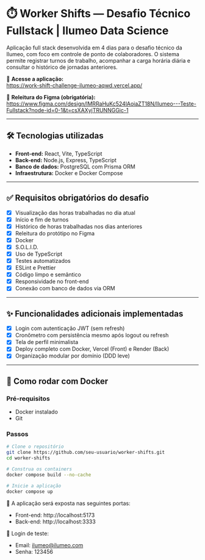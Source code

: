 # ⏱️ Worker Shifts — Desafio Técnico Fullstack | Ilumeo Data Science

Aplicação full stack desenvolvida em 4 dias para o desafio técnico da Ilumeo, com foco em controle de ponto de colaboradores. O sistema permite registrar turnos de trabalho, acompanhar a carga horária diária e consultar o histórico de jornadas anteriores.

🔗 **Acesse a aplicação:**  
https://work-shift-challenge-ilumeo-aqwd.vercel.app/

🎨 **Releitura do Figma (obrigatória):**  
https://www.figma.com/design/lMRRaHuKc524lAoiaZT18N/Ilumeo---Teste-Fullstack?node-id=0-1&t=csXAXyjTRUNNGGic-1

---

## 🛠️ Tecnologias utilizadas

- **Front-end:** React, Vite, TypeScript
- **Back-end:** Node.js, Express, TypeScript
- **Banco de dados:** PostgreSQL com Prisma ORM
- **Infraestrutura:** Docker e Docker Compose

---

## ✅ Requisitos obrigatórios do desafio

- [x] Visualização das horas trabalhadas no dia atual
- [x] Início e fim de turnos
- [x] Histórico de horas trabalhadas nos dias anteriores
- [x] Releitura do protótipo no Figma
- [x] Docker
- [x] S.O.L.I.D.
- [x] Uso de TypeScript
- [x] Testes automatizados
- [x] ESLint e Prettier
- [x] Código limpo e semântico
- [x] Responsividade no front-end
- [x] Conexão com banco de dados via ORM

---

## ✨ Funcionalidades adicionais implementadas

- [x] Login com autenticação JWT (sem refresh)
- [x] Cronômetro com persistência mesmo após logout ou refresh
- [x] Tela de perfil minimalista
- [x] Deploy completo com Docker, Vercel (Front) e Render (Back)
- [x] Organização modular por domínio (DDD leve)

---

## 🐳 Como rodar com Docker

### Pré-requisitos

- Docker instalado
- Git

### Passos

```bash
# Clone o repositório
git clone https://github.com/seu-usuario/worker-shifts.git
cd worker-shifts

# Construa os containers
docker compose build --no-cache

# Inicie a aplicação
docker compose up
```

📌 A aplicação será exposta nas seguintes portas:

- Front-end: http://localhost:5173
- Back-end: http://localhost:3333

🧪 Login de teste:  
- Email: ilumeo@ilumeo.com  
- Senha: 123456
